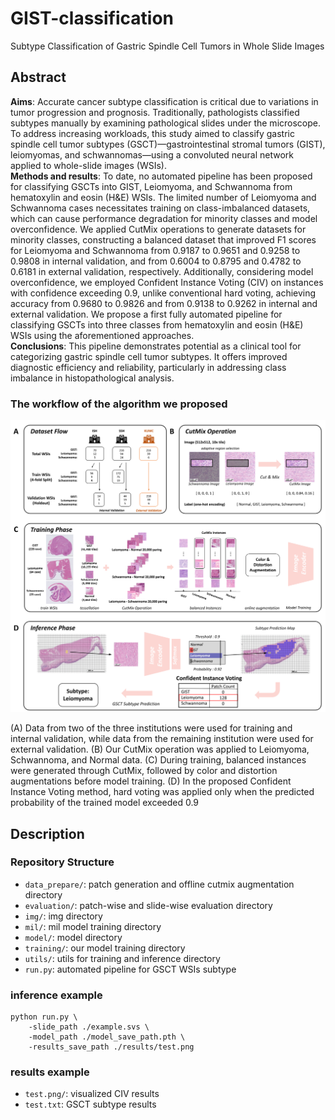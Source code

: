 # GIST-classification
Subtype Classification of Gastric Spindle Cell Tumors in Whole Slide Images

## Abstract
**Aims**: Accurate cancer subtype classification is critical due to variations in tumor progression and prognosis. Traditionally, pathologists classified subtypes manually by examining pathological slides under the microscope. To address increasing workloads, this study aimed to classify gastric spindle cell tumor subtypes (GSCT)—gastrointestinal stromal tumors (GIST), leiomyomas, and schwannomas—using a convoluted neural network applied to whole-slide images (WSIs).  
**Methods and results**:  To date, no automated pipeline has been proposed for classifying GSCTs into GIST, Leiomyoma, and Schwannoma from hematoxylin and eosin (H&E) WSIs. The limited number of Leiomyoma and Schwannoma cases necessitates training on class-imbalanced datasets, which can cause performance degradation for minority classes and model overconfidence. We applied CutMix operations to generate datasets for minority classes, constructing a balanced dataset that improved F1 scores for Leiomyoma and Schwannoma from 0.9187 to 0.9651 and 0.9258 to 0.9808 in internal validation, and from 0.6004 to 0.8795 and 0.4782 to 0.6181 in external validation, respectively. Additionally, considering model overconfidence, we employed Confident Instance Voting (CIV) on instances with confidence exceeding 0.9, unlike conventional hard voting, achieving accuracy from 0.9680 to 0.9826 and from 0.9138 to 0.9262 in internal and external validation. We propose a first fully automated pipeline for classifying GSCTs into three classes from hematoxylin and eosin (H&E) WSIs using the aforementioned approaches.  
**Conclusions**: This pipeline demonstrates potential as a clinical tool for categorizing gastric spindle cell tumor subtypes. It offers improved diagnostic efficiency and reliability, particularly in addressing class imbalance in histopathological analysis.


### The workflow of the algorithm we proposed
![img1](./img/figure_1.png)

(A) Data from two of the three institutions were used for training and internal validation, while data from the remaining institution were used for external validation. (B) Our CutMix operation was applied to Leiomyoma, Schwannoma, and Normal data. (C) During training, balanced instances were generated through CutMix, followed by color and distortion augmentations before model training. (D) In the proposed Confident Instance Voting method, hard voting was applied only when the predicted probability of the trained model exceeded 0.9

## Description

### Repository Structure
- `data_prepare/`: patch generation and offline cutmix augmentation directory
- `evaluation/`: patch-wise and slide-wise evaluation directory
- `img/`: img directory
- `mil/`: mil model training directory
- `model/`: model directory
- `training/`: our model training directory
- `utils/`: utils for training and inference directory
- `run.py`: automated pipeline for GSCT WSIs subtype 

### inference example
```
python run.py \
    -slide_path ./example.svs \
    -model_path ./model_save_path.pth \
    -results_save_path ./results/test.png
```

### results example
- `test.png/`: visualized CIV results 
- `test.txt`: GSCT subtype results
